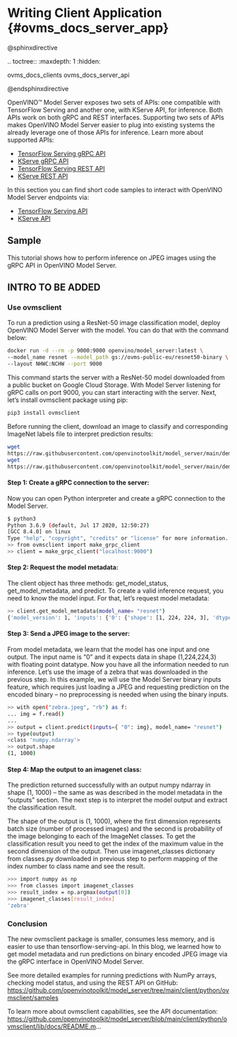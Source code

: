 # Writing Client Application {#ovms_docs_server_app}

@sphinxdirective

.. toctree::
   :maxdepth: 1
   :hidden:
   
   ovms_docs_clients
   ovms_docs_server_api

@endsphinxdirective

OpenVINO&trade; Model Server exposes two sets of APIs: one compatible with TensorFlow Serving and another one, with KServe API, for inference. Both APIs work on both gRPC and REST interfaces. Supporting two sets of APIs makes OpenVINO Model Server easier to plug into existing systems the already leverage one of those APIs for inference. Learn more about supported APIs:

- [TensorFlow Serving gRPC API](./model_server_grpc_api_tfs.md)
- [KServe gRPC API](./model_server_grpc_api_kfs.md)
- [TensorFlow Serving REST API](./model_server_rest_api_tfs.md)
- [KServe REST API](./model_server_rest_api_kfs.md)

In this section you can find short code samples to interact with OpenVINO Model Server endpoints via:
- [TensorFlow Serving API](./clients_tfs.md)
- [KServe API](./clients_kfs.md)

## Sample

This tutorial shows how to perform inference on JPEG images using the gRPC API in OpenVINO Model Server.

## INTRO TO BE ADDED

### Use ovmsclient

To run a prediction using a ResNet-50 image classification model, deploy OpenVINO Model Server with the model. You can do that with the command below:

```bash
docker run -d --rm -p 9000:9000 openvino/model_server:latest \ 
--model_name resnet --model_path gs://ovms-public-eu/resnet50-binary \ 
--layout NHWC:NCHW --port 9000 
```

This command starts the server with a ResNet-50 model downloaded from a public bucket on Google Cloud Storage. With Model Server listening for gRPC calls on port 9000, you can start interacting with the server. Next, let’s install ovmsclient package using pip:

```bash
pip3 install ovmsclient
```
Before running the client, download an image to classify and corresponding ImageNet labels file to interpret prediction results:

```bash
wget
https://raw.githubusercontent.com/openvinotoolkit/model_server/main/demos/common/static/images/zebra...
wget 
https://raw.githubusercontent.com/openvinotoolkit/model_server/main/demos/common/python/classes.py
```
#### Step 1: Create a gRPC connection to the server:

Now you can open Python interpreter and create a gRPC connection to the Model Server.

```bash
$ python3 
Python 3.6.9 (default, Jul 17 2020, 12:50:27) 
[GCC 8.4.0] on linux 
Type "help", "copyright", "credits" or "license" for more information. 
>> from ovmsclient import make_grpc_client 
>> client = make_grpc_client("localhost:9000")
```

#### Step 2: Request the model metadata:

The client object has three methods: get_model_status, get_model_metadata, and predict. To create a valid inference request, you need to know the model input. For that, let’s request model metadata:

```bash
>> client.get_model_metadata(model_name= "resnet") 
{'model_version': 1, 'inputs': {'0': {'shape': [1, 224, 224, 3], 'dtype': 'DT_FLOAT'}}, 'outputs': {'1463': {'shape': [1, 1000], 'dtype': 'DT_FLOAT'}}}
```

#### Step 3: Send a JPEG image to the server:

From model metadata, we learn that the model has one input and one output. The input name is “0” and it expects data in shape (1,224,224,3) with floating point datatype. Now you have all the information needed to run inference. Let’s use the image of a zebra that was downloaded in the previous step. In this example, we will use the Model Server binary inputs feature, which requires just loading a JPEG and requesting prediction on the encoded binary – no preprocessing is needed when using the binary inputs.

```bash
>> with open("zebra.jpeg", "rb") as f: 
... img = f.read() 
... 
>> output = client.predict(inputs={ "0": img}, model_name= "resnet") 
>> type(output) 
<class 'numpy.ndarray'> 
>> output.shape 
(1, 1000) 
```
#### Step 4: Map the output to an imagenet class:

The prediction returned successfully with an output numpy ndarray in shape (1, 1000) – the same as was described in the model metadata in the “outputs” section. The next step is to interpret the model output and extract the classification result.

The shape of the output is (1, 1000), where the first dimension represents batch size (number of processed images) and the second is probability of the image belonging to each of the ImageNet classes. To get the classification result you need to get the index of the maximum value in the second dimension of the output. Then use imagenet_classes dictionary from classes.py downloaded in previous step to perform mapping of the index number to class name and see the result.

```bash
>>> import numpy as np 
>>> from classes import imagenet_classes 
>>> result_index = np.argmax(output[0]) 
>>> imagenet_classes[result_index] 
'zebra' 
```

### Conclusion
The new ovmsclient package is smaller, consumes less memory, and is easier to use than tensorflow-serving-api. In this blog, we learned how to get model metadata and run predictions on binary encoded JPEG image via the gRPC interface in OpenVINO Model Server.

See more detailed examples for running predictions with NumPy arrays, checking model status, and using the REST API on GitHub: https://github.com/openvinotoolkit/model_server/tree/main/client/python/ovmsclient/samples

To learn more about ovmsclient capabilities, see the API documentation:
https://github.com/openvinotoolkit/model_server/blob/main/client/python/ovmsclient/lib/docs/README.m...